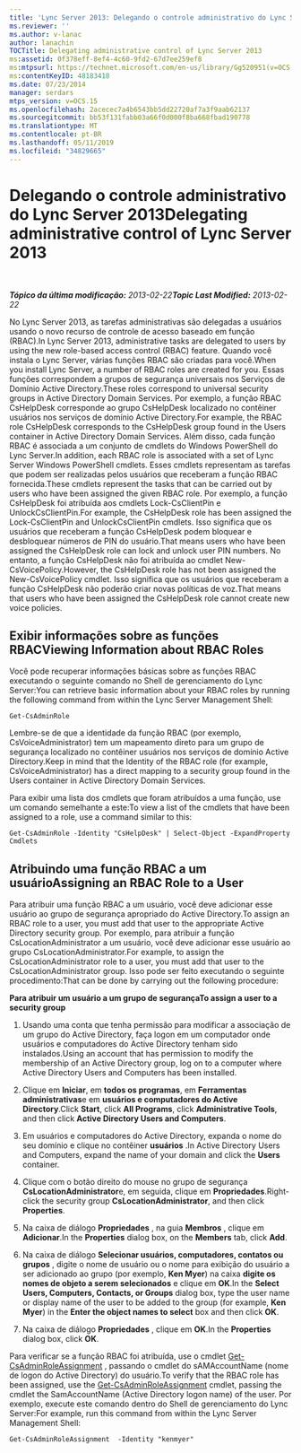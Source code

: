 ```yaml
---
title: 'Lync Server 2013: Delegando o controle administrativo do Lync Server'
ms.reviewer: ''
ms.author: v-lanac
author: lanachin
TOCTitle: Delegating administrative control of Lync Server 2013
ms:assetid: 0f378eff-8ef4-4c60-9fd2-67d7ee259ef8
ms:mtpsurl: https://technet.microsoft.com/en-us/library/Gg520951(v=OCS.15)
ms:contentKeyID: 48183418
ms.date: 07/23/2014
manager: serdars
mtps_version: v=OCS.15
ms.openlocfilehash: 2acecec7a4b6543bb5dd22720af7a3f9aab62137
ms.sourcegitcommit: bb53f131fabb03a66f0d000f8ba668fbad190778
ms.translationtype: MT
ms.contentlocale: pt-BR
ms.lasthandoff: 05/11/2019
ms.locfileid: "34829665"
---
```

<div data-xmlns="http://www.w3.org/1999/xhtml">

<div class="topic" data-xmlns="http://www.w3.org/1999/xhtml" data-msxsl="urn:schemas-microsoft-com:xslt" data-cs="http://msdn.microsoft.com/en-us/">

<div data-asp="http://msdn2.microsoft.com/asp">

# <a name="delegating-administrative-control-of-lync-server-2013"></a><span data-ttu-id="37a0f-102">Delegando o controle administrativo do Lync Server 2013</span><span class="sxs-lookup"><span data-stu-id="37a0f-102">Delegating administrative control of Lync Server 2013</span></span>

</div>

<div id="mainSection">

<div id="mainBody">

<span> </span>

<span data-ttu-id="37a0f-103">_**Tópico da última modificação:** 2013-02-22_</span><span class="sxs-lookup"><span data-stu-id="37a0f-103">_**Topic Last Modified:** 2013-02-22_</span></span>

<span data-ttu-id="37a0f-104">No Lync Server 2013, as tarefas administrativas são delegadas a usuários usando o novo recurso de controle de acesso baseado em função (RBAC).</span><span class="sxs-lookup"><span data-stu-id="37a0f-104">In Lync Server 2013, administrative tasks are delegated to users by using the new role-based access control (RBAC) feature.</span></span> <span data-ttu-id="37a0f-105">Quando você instala o Lync Server, várias funções RBAC são criadas para você.</span><span class="sxs-lookup"><span data-stu-id="37a0f-105">When you install Lync Server, a number of RBAC roles are created for you.</span></span> <span data-ttu-id="37a0f-106">Essas funções correspondem a grupos de segurança universais nos Serviços de Domínio Active Directory.</span><span class="sxs-lookup"><span data-stu-id="37a0f-106">These roles correspond to universal security groups in Active Directory Domain Services.</span></span> <span data-ttu-id="37a0f-107">Por exemplo, a função RBAC CsHelpDesk corresponde ao grupo CsHelpDesk localizado no contêiner usuários nos serviços de domínio Active Directory.</span><span class="sxs-lookup"><span data-stu-id="37a0f-107">For example, the RBAC role CsHelpDesk corresponds to the CsHelpDesk group found in the Users container in Active Directory Domain Services.</span></span> <span data-ttu-id="37a0f-108">Além disso, cada função RBAC é associada a um conjunto de cmdlets do Windows PowerShell do Lync Server.</span><span class="sxs-lookup"><span data-stu-id="37a0f-108">In addition, each RBAC role is associated with a set of Lync Server Windows PowerShell cmdlets.</span></span> <span data-ttu-id="37a0f-109">Esses cmdlets representam as tarefas que podem ser realizadas pelos usuários que receberam a função RBAC fornecida.</span><span class="sxs-lookup"><span data-stu-id="37a0f-109">These cmdlets represent the tasks that can be carried out by users who have been assigned the given RBAC role.</span></span> <span data-ttu-id="37a0f-110">Por exemplo, a função CsHelpDesk foi atribuída aos cmdlets Lock-CsClientPin e UnlockCsClientPin.</span><span class="sxs-lookup"><span data-stu-id="37a0f-110">For example, the CsHelpDesk role has been assigned the Lock-CsClientPin and UnlockCsClientPin cmdlets.</span></span> <span data-ttu-id="37a0f-111">Isso significa que os usuários que receberam a função CsHelpDesk podem bloquear e desbloquear números de PIN do usuário.</span><span class="sxs-lookup"><span data-stu-id="37a0f-111">That means users who have been assigned the CsHelpDesk role can lock and unlock user PIN numbers.</span></span> <span data-ttu-id="37a0f-112">No entanto, a função CsHelpDesk não foi atribuída ao cmdlet New-CsVoicePolicy.</span><span class="sxs-lookup"><span data-stu-id="37a0f-112">However, the CsHelpDesk role has not been assigned the New-CsVoicePolicy cmdlet.</span></span> <span data-ttu-id="37a0f-113">Isso significa que os usuários que receberam a função CsHelpDesk não poderão criar novas políticas de voz.</span><span class="sxs-lookup"><span data-stu-id="37a0f-113">That means that users who have been assigned the CsHelpDesk role cannot create new voice policies.</span></span>

<div>

## <a name="viewing-information-about-rbac-roles"></a><span data-ttu-id="37a0f-114">Exibir informações sobre as funções RBAC</span><span class="sxs-lookup"><span data-stu-id="37a0f-114">Viewing Information about RBAC Roles</span></span>

<span data-ttu-id="37a0f-115">Você pode recuperar informações básicas sobre as funções RBAC executando o seguinte comando no Shell de gerenciamento do Lync Server:</span><span class="sxs-lookup"><span data-stu-id="37a0f-115">You can retrieve basic information about your RBAC roles by running the following command from within the Lync Server Management Shell:</span></span>

    Get-CsAdminRole

<span data-ttu-id="37a0f-116">Lembre-se de que a identidade da função RBAC (por exemplo, CsVoiceAdministrator) tem um mapeamento direto para um grupo de segurança localizado no contêiner usuários nos serviços de domínio Active Directory.</span><span class="sxs-lookup"><span data-stu-id="37a0f-116">Keep in mind that the Identity of the RBAC role (for example, CsVoiceAdministrator) has a direct mapping to a security group found in the Users container in Active Directory Domain Services.</span></span>

<span data-ttu-id="37a0f-117">Para exibir uma lista dos cmdlets que foram atribuídos a uma função, use um comando semelhante a este:</span><span class="sxs-lookup"><span data-stu-id="37a0f-117">To view a list of the cmdlets that have been assigned to a role, use a command similar to this:</span></span>

    Get-CsAdminRole -Identity "CsHelpDesk" | Select-Object -ExpandProperty Cmdlets

</div>

<div>

## <a name="assigning-an-rbac-role-to-a-user"></a><span data-ttu-id="37a0f-118">Atribuindo uma função RBAC a um usuário</span><span class="sxs-lookup"><span data-stu-id="37a0f-118">Assigning an RBAC Role to a User</span></span>

<span data-ttu-id="37a0f-119">Para atribuir uma função RBAC a um usuário, você deve adicionar esse usuário ao grupo de segurança apropriado do Active Directory.</span><span class="sxs-lookup"><span data-stu-id="37a0f-119">To assign an RBAC role to a user, you must add that user to the appropriate Active Directory security group.</span></span> <span data-ttu-id="37a0f-120">Por exemplo, para atribuir a função CsLocationAdministrator a um usuário, você deve adicionar esse usuário ao grupo CsLocationAdministrator.</span><span class="sxs-lookup"><span data-stu-id="37a0f-120">For example, to assign the CsLocationAdministrator role to a user, you must add that user to the CsLocationAdministrator group.</span></span> <span data-ttu-id="37a0f-121">Isso pode ser feito executando o seguinte procedimento:</span><span class="sxs-lookup"><span data-stu-id="37a0f-121">That can be done by carrying out the following procedure:</span></span>

<span data-ttu-id="37a0f-122">**Para atribuir um usuário a um grupo de segurança**</span><span class="sxs-lookup"><span data-stu-id="37a0f-122">**To assign a user to a security group**</span></span>

1.  <span data-ttu-id="37a0f-123">Usando uma conta que tenha permissão para modificar a associação de um grupo do Active Directory, faça logon em um computador onde usuários e computadores do Active Directory tenham sido instalados.</span><span class="sxs-lookup"><span data-stu-id="37a0f-123">Using an account that has permission to modify the membership of an Active Directory group, log on to a computer where Active Directory Users and Computers has been installed.</span></span>

2.  <span data-ttu-id="37a0f-124">Clique em **Iniciar**, em **todos os programas**, em **Ferramentas administrativas**e em **usuários e computadores do Active Directory**.</span><span class="sxs-lookup"><span data-stu-id="37a0f-124">Click **Start**, click **All Programs**, click **Administrative Tools**, and then click **Active Directory Users and Computers**.</span></span>

3.  <span data-ttu-id="37a0f-125">Em usuários e computadores do Active Directory, expanda o nome do seu domínio e clique no contêiner **usuários** .</span><span class="sxs-lookup"><span data-stu-id="37a0f-125">In Active Directory Users and Computers, expand the name of your domain and click the **Users** container.</span></span>

4.  <span data-ttu-id="37a0f-126">Clique com o botão direito do mouse no grupo de segurança **CsLocationAdministrator**e, em seguida, clique em **Propriedades**.</span><span class="sxs-lookup"><span data-stu-id="37a0f-126">Right-click the security group **CsLocationAdministrator**, and then click **Properties**.</span></span>

5.  <span data-ttu-id="37a0f-127">Na caixa de diálogo **Propriedades** , na guia **Membros** , clique em **Adicionar**.</span><span class="sxs-lookup"><span data-stu-id="37a0f-127">In the **Properties** dialog box, on the **Members** tab, click **Add**.</span></span>

6.  <span data-ttu-id="37a0f-128">Na caixa de diálogo **Selecionar usuários, computadores, contatos ou grupos** , digite o nome de usuário ou o nome para exibição do usuário a ser adicionado ao grupo (por exemplo, **Ken Myer**) na caixa **digite os nomes de objeto a serem selecionados** e clique em **OK**.</span><span class="sxs-lookup"><span data-stu-id="37a0f-128">In the **Select Users, Computers, Contacts, or Groups** dialog box, type the user name or display name of the user to be added to the group (for example, **Ken Myer**) in the **Enter the object names to select** box and then click **OK**.</span></span>

7.  <span data-ttu-id="37a0f-129">Na caixa de diálogo **Propriedades** , clique em **OK**.</span><span class="sxs-lookup"><span data-stu-id="37a0f-129">In the **Properties** dialog box, click **OK**.</span></span>

<span data-ttu-id="37a0f-130">Para verificar se a função RBAC foi atribuída, use o cmdlet [Get-CsAdminRoleAssignment](https://docs.microsoft.com/powershell/module/skype/Get-CsAdminRoleAssignment) , passando o cmdlet do sAMAccountName (nome de logon do Active Directory) do usuário.</span><span class="sxs-lookup"><span data-stu-id="37a0f-130">To verify that the RBAC role has been assigned, use the [Get-CsAdminRoleAssignment](https://docs.microsoft.com/powershell/module/skype/Get-CsAdminRoleAssignment) cmdlet, passing the cmdlet the SamAccountName (Active Directory logon name) of the user.</span></span> <span data-ttu-id="37a0f-131">Por exemplo, execute este comando dentro do Shell de gerenciamento do Lync Server:</span><span class="sxs-lookup"><span data-stu-id="37a0f-131">For example, run this command from within the Lync Server Management Shell:</span></span>

    Get-CsAdminRoleAssignment  -Identity "kenmyer"

</div>

</div>

<span> </span>

</div>

</div>

</div>

